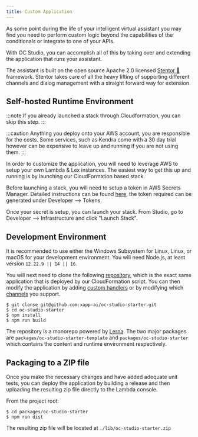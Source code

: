 ```yaml
---
title: Custom Application
---
```


As some point during the life of your intelligent virtual assistant you may find you need to perform custom logic beyond the capabilities of the conditionals or integrate to one of your APIs.  

With OC Studio, you can accomplish all of this by taking over and extending the application that runs your assistant.

The assistant is built on the open source Apache 2.0 licensed [Stentor 📣](https://github.com/stentorium/stentor) framework.  Stentor takes care of all the heavy lifting of supporting different channels and dialog management with a straight forward way for extension.


## Self-hosted Runtime Environment

:::note
If you already launched a stack through Cloudformation, you can skip this step.
:::

:::caution
Anything you deploy onto your AWS account, you are responsible for the costs.  Some services, such as Kendra come with a 30 day trial however can be expensive to leave up and running if you are not using them.
:::

In order to customize the application, you will need to leverage AWS to setup your own Lambda & Lex instances.  The easiest way to get this up and running is by launching our CloudFormation based stack. 

Before launching a stack, you will need to setup a token in AWS Secrets Manager.  Detailed instructions can be found [here](/docs/infrastructure/aws/secrets-manager-setup), the token required can be generated under Developer --> Tokens.  

Once your secret is setup, you can launch your stack.  From Studio, go to Developer --> Infrastructure and click "Launch Stack".

## Development Environment

It is recommended to use either the Windows Subsystem for Linux, Linux, or macOS for your development environment.  You will need Node.js, at least version `12.22.9 || 14 || 16`.  

You will next need to clone the following [repository](https://github.com/xapp-ai/oc-studio-starter), which is the exact same application that is deployed by our CloudFormation script.  You can then modify the application by adding [custom handlers](/docs/development/custom-handlers) or by modifying which [channels](/docs/channels) you support.

```console
$ git clonse git@github.com:xapp-ai/oc-studio-starter.git
$ cd oc-studio-starter
$ npm install
$ npm run build
```

The repository is a monorepo powered by [Lerna](https://lerna.js.org/).  The two major packages are `packages/oc-studio-starter-template` and `packages/oc-studio-starter` which contains the content and runtime environment respectively.  

## Packaging to a ZIP file

Once you make the necessary changes and have added adequate unit tests, you can deploy the application by building a release and then uploading the resulting zip file directly to the Lambda console.

From the project root:

```console
$ cd packages/oc-studio-starter
$ npm run dist
```

The resulting zip file will be located at `./lib/oc-studio-starter.zip`
